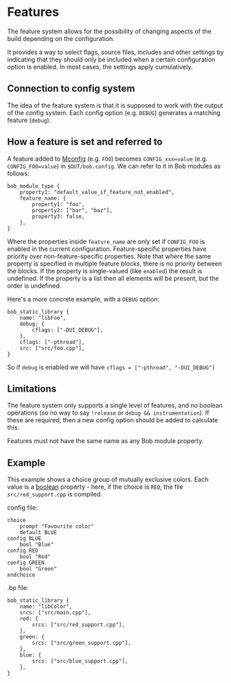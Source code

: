 Features
========

The feature system allows for the possibility of changing aspects of the build
depending on the configuration.

It provides a way to select flags, source files, includes and other
settings by indicating that they should only be included when a
certain configuration option is enabled. In most cases, the settings
apply cumulatively.

## Connection to config system

The idea of the feature system is that it is supposed to work
with the output of the config system. Each config option (e.g. `DEBUG`)
generates a matching feature (`debug`).

## How a feature is set and referred to

A feature added to [Mconfig](config_system.md) (e.g. `FOO`)
becomes `CONFIG_xxx=value` (e.g. `CONFIG_FOO=value`) in
`$OUT/bob.config`. We can refer to it in Bob modules as follows:

```bp
bob_module_type {
    property1: "default_value_if_feature_not_enabled",
    feature_name: {
        property1: "foo",
        property2: ["bar", "baz"],
        property3: false,
    },
}
```

Where the properties inside `feature_name` are only set if
`CONFIG_FOO` is enabled in the current configuration. Feature-specific
properties have priority over non-feature-specific properties. Note
that where the same property is specified in multiple feature blocks,
there is no priority between the blocks. If the property is
single-valued (like `enabled`) the result is undefined. If the
property is a list then all elements will be present, but the order is
undefined.

Here's a more concrete example, with a `DEBUG` option:

```bp
bob_static_library {
    name: "libFoo",
    debug: {
        cflags: ["-DUI_DEBUG"],
    },
    cflags: ["-pthread"],
    src: ["src/foo.cpp"],
}
```
So if `debug` is enabled we will have `cflags = ["-pthread", "-DUI_DEBUG"]`

## Limitations
The feature system only supports a single level of features, and no boolean
operations (so no way to say `!release` or `debug && instrumentation`). If these
are required, then a new config option should be added to calculate this.

Features must not have the same name as any Bob module property.

## Example

This example shows a choice group of mutually exclusive colors. Each
value is a [boolean](config_system.md#booleans) property - here, if
the choice is `RED`, the file `src/red_support.cpp` is compiled.

config file:
```
choice
	prompt "Favourite color"
	default BLUE
config BLUE
	bool "Blue"
config RED
	bool "Red"
config GREEN
	bool "Green"
endchoice
```

.bp file:
```bp
bob_static_library {
    name: "libColor",
    srcs: ["src/main.cpp"],
    red: {
        srcs: ["src/red_support.cpp"],
    },
    green: {
        srcs: ["src/green_support.cpp"],
    },
    blue: {
        srcs: ["src/blue_support.cpp"],
    },
}
```
